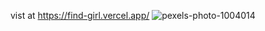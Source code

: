 vist at https://find-girl.vercel.app/
![pexels-photo-1004014](https://github.com/user-attachments/assets/6cb1d0f9-1e12-4369-9b19-5769c104f94d)
